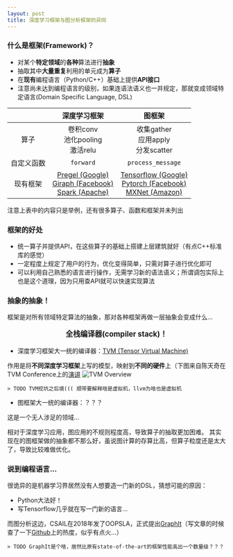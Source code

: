```yaml
---
layout: post
title: 深度学习框架与图分析框架的异同
---
```


### 什么是框架(Framework)？
* 对某个**特定领域**的**各种**算法进行**抽象**
* 抽取其中**大量重复**利用的单元成为**算子**
* 在**现有**编程语言（Python/C++）基础上提供**API接口**
* 注意尚未达到编程语言的级别，如果连语法语义也一并规定，那就变成领域特定语言(Domain Specific Language, DSL)

| | 深度学习框架 | 图框架 |
| :---: | :---: | :---: |
| 算子 | 卷积conv<br/>池化pooling<br/>激活relu | 收集gather<br/>应用apply<br/>分发scatter |
| 自定义函数 | `forward` | `process_message` |
| 现有框架 | [Pregel (Google)](https://kowshik.github.io/JPregel/)<br/> [Giraph (Facebook)](http://giraph.apache.org/)<br/> [Spark (Apache)](https://spark.apache.org/graphx/) | [Tensorflow (Google)](https://www.tensorflow.org/)<br/> [Pytorch (Facebook)](https://pytorch.org/)<br/> [MXNet (Amazon)](https://mxnet.apache.org/) |

注意上表中的内容只是举例，还有很多算子、函数和框架并未列出

### 框架的好处
* 统一算子并提供API，在这些算子的基础上搭建上层建筑就好（有点C++标准库的感觉）
* 一定程度上规定了用户的行为，优化变得简单，只需对算子进行优化即可
* 可以利用自己熟悉的语言进行操作，无需学习新的语法语义；所谓调包实际上也是这个道理，因为只用查API就可以快速实现算法

### 抽象的抽象！
框架是对所有领域特定算法的抽象，那对各种框架再做一层抽象会变成什么...

<center><b><p style="font-size:120%">全栈编译器(compiler stack)！</p></b></center>


* 深度学习框架大一统的编译器：[TVM (Tensor Virtual Machine)](https://tvm.ai/)

作用是将**不同深度学习框架**上写的模型，映射到**不同的硬件**上（下图来自陈天奇在TVM Conference上的[演讲](https://sampl.cs.washington.edu/tvmconf/slides/Tianqi-Chen-TVM-Stack-Overview.pdf)
![TVM Overview]({{"/assets/images/TVM/TVM-Compiler-Stack.PNG"|absolute_url}})

<!-- 训练好的模型(model)，需要具体实施到硬件上跑推断(inference)，那么怎么实现这些操作就显得十分关键 -->
<!-- 图层面（粗粒度）的优化和算子（细粒度）的优化 -->

	> TODO TVM挖坑之后填((( 顺带要解释啥是虚拟机，llvm为啥也是虚拟机

* 图框架大一统的编译器：？？？

这是一个无人涉足的领域...

相对于深度学习应用，图应用的不规则程度高，导致算子的抽取更加困难。
其实现在的图框架做的抽象都不那么好，虽说图计算的存算比高，但算子粒度还是太大了，导致比较难做优化。

### 说到编程语言...
很诡异的是机器学习界居然没有人想要造一门新的DSL，猜想可能的原因：
* Python大法好！
* 写Tensorflow几乎就在写一门新的语言...

而图分析这边，CSAIL在2018年发了OOPSLA，正式提出[GraphIt](http://graphit-lang.org/)（写文章的时候查了一下[Github](https://github.com/GraphIt-DSL/graphit)上的热度，似乎有点火...）

	> TODO GraphIt是个啥，居然比原有state-of-the-art的框架性能高出一个数量级？？？

<!-- 新的编程语言/IR的好处
* 规范用户行为
* 更好进行编译优化 -->